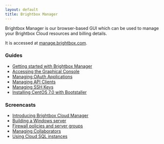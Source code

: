 ```yaml
---
layout: default
title: Brightbox Manager
---
```


Brightbox Manager is our browser-based GUI which can be used to manage your Brightbox Cloud resources and billing details.

It is accessed at [manage.brightbox.com](https://manage.brightbox.com).

### Guides

* [Getting started with Brightbox Manager](/docs/guides/manager/getting-started/)
* [Accessing the Graphical Console](/docs/guides/manager/graphical-console/)
* [Managing OAuth Applications](/docs/guides/manager/oauth-applications/)
* [Managing API Clients](/docs/guides/manager/api-clients/)
* [Managing SSH Keys](/docs/guides/manager/ssh-keys/)
* [Installing CentOS 7.0 with Bootstaller](/docs/guides/manager/installing-centos7-with-bootstaller/)


### Screencasts

* [Introducing Brightbox Cloud Manager](https://www.youtube.com/watch?v=Tzq29MtnLjk&hd=1)
* [Building a Windows server](https://www.youtube.com/watch?v=tmh_E9zhRQg&hd=1)
* [Firewall policies and server groups](https://www.youtube.com/watch?v=Q3eYMV_hbDk&hd=1)
* [Managing Collaborators](https://www.youtube.com/watch?v=Tg5AsomEemQ&hd=1)
* [Using Cloud SQL instances](https://www.youtube.com/watch?v=ob6WbC0u_lk&hd=1)